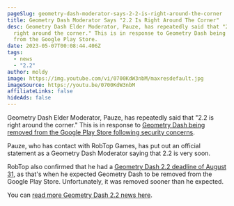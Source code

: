 ```yaml
---
pageSlug: geometry-dash-moderator-says-2-2-is-right-around-the-corner
title: Geometry Dash Moderator Says "2.2 Is Right Around The Corner"
desc: Geometry Dash Elder Moderator, Pauze, has repeatedly said that "2.2 is
  right around the corner." This is in response to Geometry Dash being removed
  from the Google Play Store.
date: 2023-05-07T00:08:44.406Z
tags:
  - news
  - "2.2"
author: moldy
image: https://img.youtube.com/vi/0700KdW3nbM/maxresdefault.jpg
imageSource: https://youtu.be/0700KdW3nbM
affiliateLinks: false
hideAds: false
---
```

Geometry Dash Elder Moderator, Pauze, has repeatedly said that "2.2 is right around the corner." This is in response to [Geometry Dash being removed from the Google Play Store following security concerns](/posts/geometry-dash-removed-from-google-play-store-following-security-concerns/).

Pauze, who has contact with RobTop Games, has put out an official statement as a Geometry Dash Moderator saying that 2.2 is very soon.

RobTop also confirmed that he had a [Geometry Dash 2.2 deadline of August 31](/posts/robtop-confirms-third-and-final-geometry-dash-2-2-release-date/), as that's when he expected Geometry Dash to be removed from the Google Play Store. Unfortunately, it was removed sooner than he expected.

You can [read more Geometry Dash 2.2 news here](/categories/2.2/).